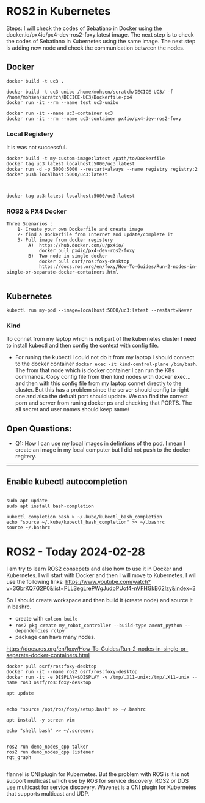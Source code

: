 # ROS2 in Kubernetes

Steps:
I will check the codes of Sebatiano in Docker using the  docker.io/px4io/px4-dev-ros2-foxy:latest image.
The next step is to check the codes of Sebatiano in Kubernetes using the same image.
The next step is adding new node and check the communication between the nodes.




## Docker



```
docker build -t uc3 .

docker build -t uc3-unibo /home/mohsen/scratch/DECICE-UC3/ -f  /home/mohsen/scratch/DECICE-UC3/Dockerfile-px4
docker run -it --rm --name test uc3-unibo

docker run -it --name uc3-container uc3
docker run -it --rm --name uc3-container px4io/px4-dev-ros2-foxy

```
### Local Registery
It is was not successful.
```
docker build -t my-custom-image:latest /path/to/Dockerfile
docker tag uc3:latest localhost:5000/uc3:latest
docker run -d -p 5000:5000 --restart=always --name registry registry:2
docker push localhost:5000/uc3:latest



docker tag uc3:latest localhost:5000/uc3:latest

```

### ROS2 & PX4 Docker
```
Three Scenarios :
    1- Create your own Dockerfile and create image
    2- find a Dockerfile from Internet and update/complete it
    3- Pull image from docker registery 
        A)  https://hub.docker.com/u/px4io/
            docker pull px4io/px4-dev-ros2-foxy
        B)  Two node in single docker
            docker pull osrf/ros:foxy-desktop
            https://docs.ros.org/en/foxy/How-To-Guides/Run-2-nodes-in-single-or-separate-docker-containers.html
 

```


## Kubernetes 

```
kubectl run my-pod --image=localhost:5000/uc3:latest --restart=Never
```

### Kind
To connet from my laptop which is not part of the kubernetes cluster I need to install kubectl and then config the context with config file.
- For runing the kubectl I could not do it from my laptop I should connect to the docker container `docker exec -it kind-control-plane /bin/bash`. The from that node which is docker container I can run the K8s commands.
Copy config file from then kind nodes with docker exec... and then with this config file from my laptop connet directly to the cluster.
But this has a problem since the server should config to right one and also the defualt port should update. We can find the correct porn and server from runing docker ps and checking that PORTS.
The all secret and user names should keep same/
 
## Open Questions:
- Q1: How I can use my local images in defintions of the pod. I mean I create an image in my local computer but I did not push to the docker regitery.




---
## Enable kubectl autocompletion
```

sudo apt update
sudo apt install bash-completion

kubectl completion bash > ~/.kube/kubectl_bash_completion
echo "source ~/.kube/kubectl_bash_completion" >> ~/.bashrc
source ~/.bashrc
```


# ROS2 - Today 2024-02-28
I am try to learn ROS2 consepets and also how to use it in Docker and Kubernetes.
I will start with Docker and then I will move to Kubernetes.
I will use the following links:
https://www.youtube.com/watch?v=3GbrKQ7G2P0&list=PLLSegLrePWgJudpPUof4-nVFHGkB62Izy&index=3

So I should create workspace and then build it (create node) and source it in bashrc.
 - create with `colcon build`
 - `ros2 pkg create my_robot_controller --build-type ament_python --dependencies rclpy`  
 - package can have many nodes.

https://docs.ros.org/en/foxy/How-To-Guides/Run-2-nodes-in-single-or-separate-docker-containers.html 

```
docker pull osrf/ros:foxy-desktop
docker run -it --name ros2 osrf/ros:foxy-desktop
docker run -it -e DISPLAY=$DISPLAY -v /tmp/.X11-unix:/tmp/.X11-unix --name ros3 osrf/ros:foxy-desktop
```



```
apt update


echo "source /opt/ros/foxy/setup.bash" >> ~/.bashrc

apt install -y screen vim 

echo "shell bash" >> ~/.screenrc


ros2 run demo_nodes_cpp talker
ros2 run demo_nodes_cpp listener
rqt_graph
 
```

flannel is CNI plugin for Kubernetes. But the problem with ROS is it is not support multicast which use by ROS for service discovery. 
ROS2 or DDS use multicast for service discovery.
Wavenet is a CNI plugin for Kubernetes that supports multicast and UDP.




